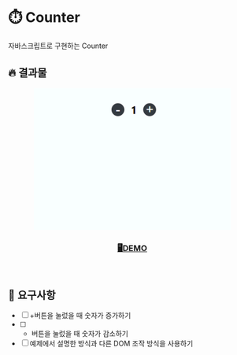 # ⏱️ Counter
자바스크립트로 구현하는 Counter
<br/>

## 🔥 결과물
<p align="middle">
    <img width="400" src="counter.gif">
</p>

### <center>[🖥️DEMO](https://dalcon10028.github.io/Tutoring21-2-Counter/)</center>
<br/>

## 🎯 요구사항

- [ ]  +버튼을 눌렀을 때 숫자가 증가하기
- [ ]  - 버튼을 눌렀을 때 숫자가 감소하기
- [ ]  예제에서 설명한 방식과 다른 DOM 조작 방식을 사용하기